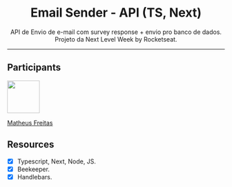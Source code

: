 <h1 align="center">
Email Sender - API (TS, Next)
</h1>

<p align="center"><a>API de Envio de e-mail com survey response + envio pro banco de dados. </a> Projeto da Next Level Week by Rocketseat.</p>

<hr>

## Participants

[<img src="https://avatars.githubusercontent.com/u/35726828?v=4" width="75px;"/>](https://github.com/matheusfreitas11)

[Matheus Freitas](https://github.com/matheusfreitas11)

## Resources

- [x] Typescript, Next, Node, JS.
- [x] Beekeeper.
- [x] Handlebars.
